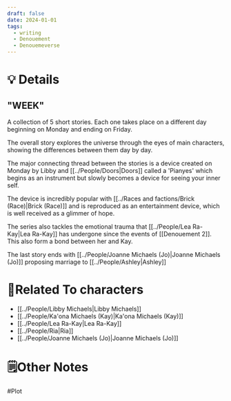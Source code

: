 ```yaml
---
draft: false
date: 2024-01-01
tags:
  - writing
  - Denouement
  - Denouemeverse
---
```

# 💡 Details
## "WEEK"
A collection of 5 short stories. Each one takes place on a different day beginning on Monday and ending on Friday. 

The overall story explores the universe through the eyes of main characters, showing the differences between them day by day. 

The major connecting thread between the stories is a device created on Monday by Libby and [[../People/Doors|Doors]] called a 'Pianyes'  which begins as an instrument but slowly becomes a device for seeing your inner self.

The device is incredibly popular with [[../Races and factions/Brick (Race)|Brick (Race)]] and is reproduced as an entertainment device, which is well received as a glimmer of hope. 

The series also tackles the emotional trauma that [[../People/Lea Ra-Kay|Lea Ra-Kay]] has undergone since the events of [[Denouement 2]]. This also form a bond between her and Kay.

The last story ends with [[../People/Joanne Michaels (Jo)|Joanne Michaels (Jo)]] proposing marriage to [[../People/Ashley|Ashley]]

# 👤Related To characters
- [[../People/Libby Michaels|Libby Michaels]]
- [[../People/Ka'ona Michaels (Kay)|Ka'ona Michaels (Kay)]]
- [[../People/Lea Ra-Kay|Lea Ra-Kay]]
- [[../People/Ria|Ria]]
- [[../People/Joanne Michaels (Jo)|Joanne Michaels (Jo)]]

# 🗒️Other Notes

#Plot